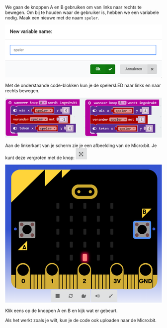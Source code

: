 We gaan de knoppen A en B gebruiken om van links naar rechts te bewegen. Om bij te houden waar de gebruiker is, hebben we een variabele nodig. Maak een nieuwe met de naam `speler`.

![](/assets/speler_variable.png)

Met de onderstaande code-blokken kun je de spelersLED naar links en naar rechts bewegen.

![](/assets/speler_links_rechts.png)

Aan de linkerkant van je scherm zie je een afbeelding van de Micro:bit. Je kunt deze vergroten met de knop:  ![](/assets/fullscreen.png)

![](/assets/bit_speler_links_rechts.png)

Klik eens op de knoppen A en B en kijk wat er gebeurt.

Als het werkt zoals je wilt, kun je de code ook uploaden naar de Micro:bit.

